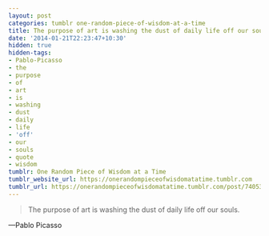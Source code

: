 ```yaml
---
layout: post
categories: tumblr one-random-piece-of-wisdom-at-a-time
title: The purpose of art is washing the dust of daily life off our souls.
date: '2014-01-21T22:23:47+10:30'
hidden: true
hidden-tags:
- Pablo-Picasso
- the
- purpose
- of
- art
- is
- washing
- dust
- daily
- life
- 'off'
- our
- souls
- quote
- wisdom
tumblr: One Random Piece of Wisdom at a Time
tumblr_website_url: https://onerandompieceofwisdomatatime.tumblr.com
tumblr_url: https://onerandompieceofwisdomatatime.tumblr.com/post/74053584488/the-purpose-of-art-is-washing-the-dust-of-daily
---
```

> The purpose of art is washing the dust of daily life off our souls.

—Pablo Picasso
